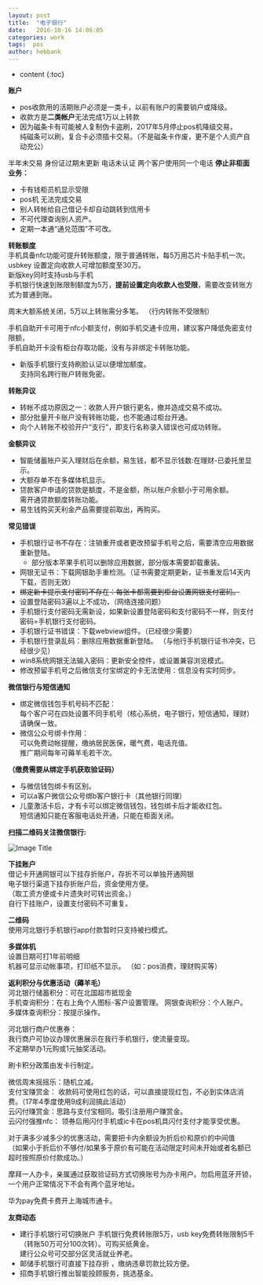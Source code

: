 ```yaml
---
layout: post
title:  "电子银行"
date:   2016-10-16 14:06:05
categories: work
tags:  pos
author: hebbank
---
```


* content
{:toc}


**账户**  
- pos收款用的活期账户必须是一类卡，以前有账户的需要销户或降级。   
- 收款方是**二类帐户**无法完成1万以上转款   
- 因为磁条卡有可能被人复制伪卡盗刷，2017年5月停止pos机降级交易，  
纯磁条可以刷，复合卡必须插卡交易。（不是磁条卡作废，更不是个人资产自动充公）  




半年未交易 身份证过期未更新 电话未认证 两个客户使用同一个电话 **停止非柜面业务：**    
- 卡有钱柜员机显示受限   
- pos机 无法完成交易   
- 别人转帐给自己借记卡却自动跳转到信用卡  
- 不可代理查询别人资产。  
- 定期一本通“通兑范围”不可改。

**转账额度**   
手机具备nfc功能可提升转账额度，限于普通转账，每5万用芯片卡贴手机一次。  
usbkey 设置定向收款人可增加额度至30万。  
新版key同时支持usb与手机   
手机银行快速到账限制额度为5万，**提前设置定向收款人也受限**，需要改变转账方式为普通到账。  

周末大额系统关闭，5万以上转账需分多笔。 （行内转账不受限制）  

手机自助开卡可用于nfc小额支付，例如手机交通卡应用，建议客户降低免密支付限额，   
手机自助开卡没有柜台存取功能，没有与非绑定卡转账功能。  
- 新版手机银行支持刷脸认证以便增加额度。    
支持同名跨行账户转账免密。    

**转账异议**  
- 转帐不成功原因之一：收款人开户银行更名，撤并造成交易不成功。  
- 部分批量开卡账户没有转账功能，也不能通过柜台开通。  
- 向个人转账不校验开户“支行”，即支行名称录入错误也可成功转账。  

**金额异议**     
- 智能储蓄账户买入理财后在余额，易生钱，都不显示钱数:在理财-已委托里显示。  
- 大额存单不在多媒体机显示。
- 贷款客户申请的贷款是额度，不是金额，所以账户余额小于可用余额。  
需开通贷款额度转账功能。  
- 易生钱购买天利金产品需要提前取出，再购买。  


**常见错误**   
- 手机银行证书不存在：注销重开或者更改预留手机号之后，需要清空应用数据重新登陆。    
  - 部分版本苹果手机可以删除应用数据，部分版本需要卸载重装。   
- 网银无证书：下载网银助手重检测。（证书需要定期更新，证书重发后14天内下载，否则无效）  
- ~~绑定新卡提示支付密码不存在：每张卡都需要到柜台设置网银支付密码。~~    
- 设置登陆密码3遍以上不成功，（网络连接问题）
- 手机银行支付密码无需新设，如果新设置登陆密码和支付密码不一样，则支付密码=手机银行支付密码。  
- 手机银行证书错误：下载webview组件。（已经很少需要）   
- 手机银行登录乱码：删除应用数据重新登陆。 （与他行手机银行证书冲突，已经很少见）  
- win8系统网银无法输入密码：更新安全控件，或设置兼容浏览模式。  
- 修改预留手机号之后微信支付宝绑定的卡无法使用：信息没有实时同步。  

**微信银行与短信通知**   
 - 绑定微信钱包手机号码不匹配：  
每个客户可在四处设置不同手机号（核心系统，电子银行，短信通知，理财）请确保一致。   
- 微信公众号绑卡作用：  
可以免费动帐提醒，缴纳居民医保，暖气费，电话充值。  
推广期间每年可薅羊毛若干次。  

**（缴费需要从绑定手机获取验证码）**  
- 与微信钱包绑卡有区别。  
- 可以a客户微信公众号绑b客户银行卡（其他银行同理）   
- 儿童激活卡后，才有卡可以绑定微信钱包，钱包绑卡后才能收红包。  
短信通知只能在客服电话处开通，只能在柜面关闭。   

**扫描二维码关注微信银行:**   

![Image Title](https://mp.weixin.qq.com/cgi-bin/showqrcode?ticket=gQFS8DwAAAAAAAAAAS5odHRwOi8vd2VpeGluLnFxLmNvbS9xLzAycUFCdzlUYTY4M1UxMDAwMGcwMzgAAgRfc2laAwQAAAAA)  

**下挂账户**   
借记卡开通网银可以下挂存折账户，存折不可以单独开通网银   
电子银行渠道下挂存折账户后，资金使用方便。  
（取工资方便或卡片遗失时可转出资金。）   
自行下挂账户，设置支付密码不可重复。  

**二维码**    
使用河北银行手机银行app付款暂时只支持被扫模式。    

**多媒体机**   
设置日期可打1年前明细  
机器可显示动帐事项，打印纸不显示。 （如：pos消费，理财购买等）

**返利积分与优惠活动（薅羊毛）**   
河北银行储蓄积分：可在北国超市抵现金  
手机查询积分：在右上角个人图标-客户设置管理。 网银查询积分：个人账户。   
多媒体查询积分：按提示操作。  

河北银行商户优惠券：  
我行商户可协议办理优惠展示在我行手机银行，使流量变现。  
不定期举办1元购或1元抽奖活动。  

刷卡积分政策由发卡行制定。  

微信周末摇摇乐：随机立减。  
支付宝赚赏金： 收款码可使用红包的话，可以直接提现红包，不必到实体店消费。（17年4季度使用9成利润搞此活动）  
云闪付赚赏金：思路与支付宝相同。吸引注册用户赚赏金。    
云闪付强推nfc： 领券后用闪付手机或ic卡在pos机具闪付支付才能享受优惠。  

对于满多少减多少的优惠活动，需要把卡内余额设为折后价和原价的中间值  
（如果小于折后价不够付/如果多于原价有可能在活动限定时间未开始或者名额已超时按照原价付款成功。）  

摩拜一人办卡，亲属通过获取验证码方式切换账号为办卡用户。勿启用蓝牙开锁，一个用户正常情况下不会有两个蓝牙地址。  

华为pay免费卡费开上海城市通卡。  

**友商动态**    
- 建行手机银行可切换账户  手机银行免费转账限5万，usb key免费转账限制5千（转账50万可分100次转）。可购买纸黄金。   
建行公众号可交部分区灵活就业养老。
- 邮储手机银行可直接下挂存折 ，缴纳违章罚款比较方便。   
- 招商手机银行推出智能投顾服务，挑选基金。  

